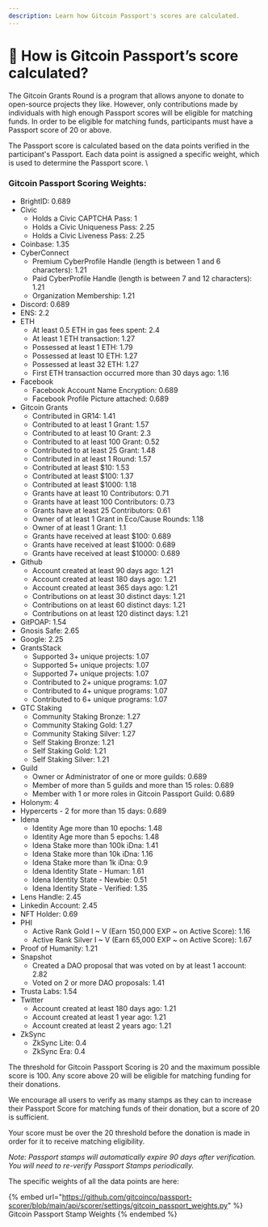 ```yaml
---
description: Learn how Gitcoin Passport's scores are calculated.
---
```


# 🤔 How is Gitcoin Passport’s score calculated?

The Gitcoin Grants Round is a program that allows anyone to donate to open-source projects they like. However, only contributions made by individuals with high enough Passport scores will be eligible for matching funds. In order to be eligible for matching funds, participants must have a Passport score of 20 or above.

The Passport score is calculated based on the data points verified in the participant's Passport. Each data point is assigned a specific weight, which is used to determine the Passport score. \


### &#x20;Gitcoin Passport Scoring Weights:&#x20;

* BrightID: 0.689
* Civic
  * Holds a Civic CAPTCHA Pass: 1
  * Holds a Civic Uniqueness Pass: 2.25
  * Holds a Civic Liveness Pass: 2.25
* Coinbase: 1.35
* CyberConnect
  * Premium CyberProfile Handle (length is between 1 and 6 characters): 1.21
  * Paid CyberProfile Handle (length is between 7 and 12 characters): 1.21
  * Organization Membership: 1.21
* Discord: 0.689
* ENS: 2.2
* ETH
  * At least 0.5 ETH in gas fees spent: 2.4
  * At least 1 ETH transaction: 1.27
  * Possessed at least 1 ETH: 1.79
  * Possessed at least 10 ETH: 1.27
  * Possessed at least 32 ETH: 1.27
  * First ETH transaction occurred more than 30 days ago: 1.16
* Facebook
  * Facebook Account Name Encryption: 0.689
  * Facebook Profile Picture attached: 0.689
* Gitcoin Grants
  * Contributed in GR14: 1.41
  * Contributed to at least 1 Grant: 1.57
  * Contributed to at least 10 Grant: 2.3
  * Contributed to at least 100 Grant: 0.52
  * Contributed to at least 25 Grant: 1.48
  * Contributed in at least 1 Round: 1.57
  * Contributed at least $10: 1.53
  * Contributed at least $100: 1.37
  * Contributed at least $1000: 1.18
  * Grants have at least 10 Contributors: 0.71
  * Grants have at least 100 Contributors: 0.73
  * Grants have at least 25 Contributors: 0.61
  * Owner of at least 1 Grant in Eco/Cause Rounds: 1.18
  * Owner of at least 1 Grant: 1.1
  * Grants have received at least $100: 0.689
  * Grants have received at least $1000: 0.689
  * Grants have received at least $10000: 0.689
* Github
  * Account created at least 90 days ago: 1.21
  * Account created at least 180 days ago: 1.21
  * Account created at least 365 days ago: 1.21
  * Contributions on at least 30 distinct days: 1.21
  * Contributions on at least 60 distinct days: 1.21
  * Contributions on at least 120 distinct days: 1.21
* GitPOAP: 1.54
* Gnosis Safe: 2.65
* Google: 2.25
* GrantsStack
  * Supported 3+ unique projects: 1.07
  * Supported 5+ unique projects: 1.07
  * Supported 7+ unique projects: 1.07
  * Contributed to 2+ unique programs: 1.07
  * Contributed to 4+ unique programs: 1.07
  * Contributed to 6+ unique programs: 1.07
* GTC Staking
  * Community Staking Bronze: 1.27
  * Community Staking Gold: 1.27
  * Community Staking Silver: 1.27
  * Self Staking Bronze: 1.21
  * Self Staking Gold: 1.21
  * Self Staking Silver: 1.21
* Guild
  * Owner or Administrator of one or more guilds: 0.689
  * Member of more than 5 guilds and more than 15 roles: 0.689
  * Member with 1 or more roles in Gitcoin Passport Guild: 0.689
* Holonym: 4
* Hypercerts - 2 for more than 15 days: 0.689
* Idena
  * Identity Age more than 10 epochs: 1.48
  * Identity Age more than 5 epochs: 1.48
  * Idena Stake more than 100k iDna: 1.41
  * Idena Stake more than 10k iDna: 1.16
  * Idena Stake more than 1k iDna: 0.9
  * Idena Identity State - Human: 1.61
  * Idena Identity State - Newbie: 0.51
  * Idena Identity State - Verified: 1.35
* Lens Handle: 2.45
* Linkedin Account: 2.45
* NFT Holder: 0.69
* PHI
  * Active Rank Gold I \~ V (Earn 150,000 EXP \~ on Active Score): 1.16
  * Active Rank Silver I \~ V (Earn 65,000 EXP \~ on Active Score): 1.67
* Proof of Humanity: 1.21
* Snapshot
  * Created a DAO proposal that was voted on by at least 1 account: 2.82
  * Voted on 2 or more DAO proposals: 1.41
* Trusta Labs: 1.54
* Twitter
  * Account created at least 180 days ago: 1.21
  * Account created at least 1 year ago: 1.21
  * Account created at least 2 years ago: 1.21
* ZkSync
  * ZkSync Lite: 0.4
  * ZkSync Era: 0.4

The threshold for Gitcoin Passport Scoring is 20 and the maximum possible score is 100. Any score above 20 will be eligible for matching funding for their donations.

We encourage all users to verify as many stamps as they can to increase their Passport Score for matching funds of their donation, but a score of 20 is sufficient.&#x20;

Your score must be over the 20 threshold before the donation is made in order for it to receive matching eligibility.&#x20;

_Note: Passport stamps will automatically expire 90 days after verification. You will need to re-verify Passport Stamps periodically._

The specific weights of all the data points are here:

{% embed url="https://github.com/gitcoinco/passport-scorer/blob/main/api/scorer/settings/gitcoin_passport_weights.py" %}
Gitcoin Passport Stamp Weights
{% endembed %}
